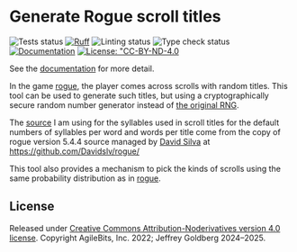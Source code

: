 # Generate Rogue scroll titles

![Tests status](https://github.com/jpgoldberg/rogue-scroll/actions/workflows/pytest.yml/badge.svg)
[![Ruff](https://img.shields.io/endpoint?url=https://raw.githubusercontent.com/charliermarsh/ruff/main/assets/badge/v0.json)](https://docs.astral.sh/ruff/)
![Linting status](https://github.com/jpgoldberg/rogue-scroll/actions/workflows/lint.yml/badge.svg)
![Type check status](https://github.com/jpgoldberg/rogue-scroll/actions/workflows/types.yml/badge.svg)
[![Documentation](https://github.com/jpgoldberg/rogue-scroll/actions/workflows/docs.yml/badge.svg)][docs]
[![License: "CC-BY-ND-4.0](https://licensebuttons.net/l/by-nd/4.0/80x15.png)](https://creativecommons.org/licenses/by-nd/4.0/)

[rogue]: https://en.wikipedia.org/wiki/Rogue_(video_game) "Wikipedia: Rogue game"
[rsrc]: https://github.com/Davidslv/rogue/ "GitHub: rogue source"
[docs]: https://jpgoldberg.github.io/rogue-scroll/ "rogue-scroll documentation"

See the [documentation][docs] for more detail.

In the game [rogue], the player comes across scrolls with random titles.
This tool can be used to generate such titles,
but using a cryptographically secure random number generator
instead of
[the original RNG](https://jpgoldberg.github.io/sec-training/s/rogue-lcg.html).

The [source][rsrc] I am using for the syllables used in scroll titles for the
default numbers of syllables per word and words per title come from the copy of rogue
version 5.4.4 source managed by [David Silva](https://github.com/Davidslv/) at
<https://github.com/Davidslv/rogue/>

This tool also provides a mechanism to pick the kinds of scrolls using the same probability distribution as in [rogue].

## License

Released under [Creative Commons Attribution-Noderivatives version 4.0 license](https://creativecommons.org/licenses/by-nd/4.0/).
Copyright AgileBits, Inc. 2022; Jeffrey Goldberg 2024–2025.
